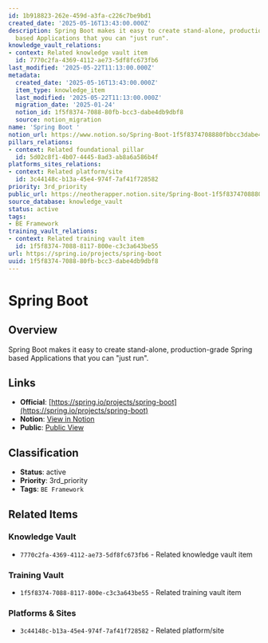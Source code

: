 ```yaml
---
id: 1b918823-262e-459d-a3fa-c226c7be9bd1
created_date: '2025-05-16T13:43:00.000Z'
description: Spring Boot makes it easy to create stand-alone, production-grade Spring
  based Applications that you can "just run".
knowledge_vault_relations:
- context: Related knowledge vault item
  id: 7770c2fa-4369-4112-ae73-5df8fc673fb6
last_modified: '2025-05-22T11:13:00.000Z'
metadata:
  created_date: '2025-05-16T13:43:00.000Z'
  item_type: knowledge_item
  last_modified: '2025-05-22T11:13:00.000Z'
  migration_date: '2025-01-24'
  notion_id: 1f5f8374-7088-80fb-bcc3-dabe4db9dbf8
  source: notion_migration
name: 'Spring Boot '
notion_url: https://www.notion.so/Spring-Boot-1f5f8374708880fbbcc3dabe4db9dbf8
pillars_relations:
- context: Related foundational pillar
  id: 5d02c8f1-4b07-4445-8ad3-ab8a6a586b4f
platforms_sites_relations:
- context: Related platform/site
  id: 3c44148c-b13a-45e4-974f-7af41f728582
priority: 3rd_priority
public_url: https://neotherapper.notion.site/Spring-Boot-1f5f8374708880fbbcc3dabe4db9dbf8
source_database: knowledge_vault
status: active
tags:
- BE Framework
training_vault_relations:
- context: Related training vault item
  id: 1f5f8374-7088-8117-800e-c3c3a643be55
url: https://spring.io/projects/spring-boot
uuid: 1f5f8374-7088-80fb-bcc3-dabe4db9dbf8
---
```


# Spring Boot 

## Overview

Spring Boot makes it easy to create stand-alone, production-grade Spring based Applications that you can "just run".

## Links

- **Official**: [https://spring.io/projects/spring-boot](https://spring.io/projects/spring-boot)
- **Notion**: [View in Notion](https://www.notion.so/Spring-Boot-1f5f8374708880fbbcc3dabe4db9dbf8)
- **Public**: [Public View](https://neotherapper.notion.site/Spring-Boot-1f5f8374708880fbbcc3dabe4db9dbf8)

## Classification

- **Status**: active
- **Priority**: 3rd_priority
- **Tags**: `BE Framework`

## Related Items

### Knowledge Vault
- `7770c2fa-4369-4112-ae73-5df8fc673fb6` - Related knowledge vault item

### Training Vault
- `1f5f8374-7088-8117-800e-c3c3a643be55` - Related training vault item

### Platforms & Sites
- `3c44148c-b13a-45e4-974f-7af41f728582` - Related platform/site
